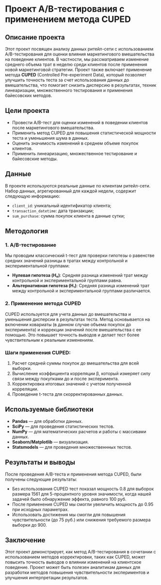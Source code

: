 # Проект A/B-тестирования с применением метода CUPED

## Описание проекта

Этот проект посвящен анализу данных ритейл-сети с использованием A/B-тестирования для оценки влияния маркетингового вмешательства на поведение клиентов. В частности, мы рассматриваем изменение среднего объема трат в неделю среди клиентов после применения новой маркетинговой стратегии. Проект также включает применение метода **CUPED** (Controlled Pre-experiment Data), который позволяет улучшить точность теста за счет использования данных до вмешательства, что помогает снизить дисперсию в результатах, техник линеаризации, множественного тестирования и применения байесовских методов.

## Цели проекта

- Провести A/B-тест для оценки изменений в поведении клиентов после маркетингового вмешательства.
- Применить метод CUPED для повышения статистической мощности теста и уменьшения шума в данных.
- Оценить значимость изменений в среднем объеме покупок клиентов.
- Применить линеаризацию, множественное тестирование и байесовские методы.

## Данные

В проекте используются реальные данные по клиентам ритейл-сети. Набор данных, агрегированный для каждой недели, содержит следующую информацию:
- `client_id`: уникальный идентификатор клиента;
- `transaction_datetime`: дата транзакции;
- `sum_purchase`: сумма покупок клиента в данные сутки;

## Методология

### 1. **A/B-тестирование**

Мы проводим классический t-тест для проверки гипотезы о равенстве средних значений разницы в тратах между контрольной и экспериментальной группами:

- **Нулевая гипотеза (H₀)**: Средняя разница изменений трат между контрольной и экспериментальной группами равна.
- **Альтернативная гипотеза (H₁)**: Средняя разница изменений трат между контрольной и экспериментальной группами различается.

### 2. **Применение метода CUPED**

CUPED используется для учета данных до вмешательства и уменьшения дисперсии в результатах теста. Метод основывается на включении ковариаты (в данном случае объема покупок до эксперимента) и коррекции значений после вмешательства с ее помощью. Это повышает точность выводов и делает тест более чувствительным к реальным изменениям.

### Шаги применения CUPED:

1. Расчет средней суммы покупок до вмешательства для всей выборки.
2. Вычисление коэффициента корреляции β, который измеряет силу связи между покупками до и после эксперимента.
3. Корректировка итоговых значений с учетом полученной корреляции.
4. Проведение t-теста для скорректированных данных.

## Используемые библиотеки

- **Pandas** — для обработки данных.
- **SciPy** — для проведения статистических тестов.
- **NumPy** — для математических расчетов и работы с массивами данных.
- **Seaborn/Matplotlib** — визуализация.
- **Statsmodels** — для проведения множественнных тестов.

## Результаты и выводы

После проведения A/B-теста и применения метода CUPED, были получены следующие результаты:

- Без использования CUPED тест показал мощность 0.8 для выборок размера 1561 для 5-процентного уровня значимости, когда нашей задачей было обнаружение эффекта, равного 100 руб.
- После применения CUPED мы смогли увеличить мощность до 0.95 при исходных параметрах.
- Использовать достижения мы смогли для повышения чувствительности (до 75 руб.) или снижения требуемого размера выборки до 900.

## Заключение

Этот проект демонстрирует, как метод A/B-тестирования в сочетании с использованием методов корректировки, таких как CUPED, может повысить точность выводов о влиянии изменений на клиентское поведение. Проект может быть полезен аналитикам данных для разработки методов повышения чувствительности экспериментов и улучшения интерпретации результатов.
